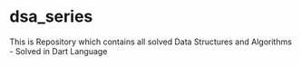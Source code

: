 # dsa_series
This is Repository which contains all solved Data Structures and Algorithms - Solved in Dart Language
